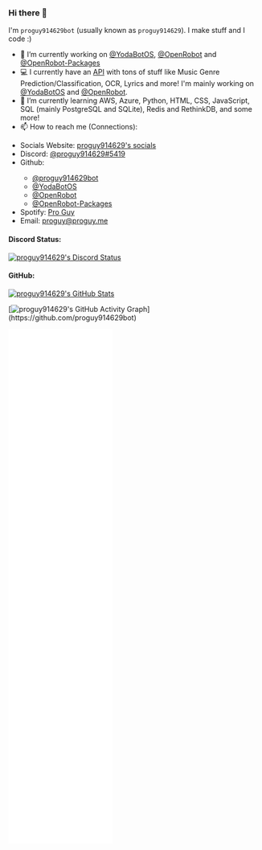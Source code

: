 ### Hi there 👋

I'm `proguy914629bot` (usually known as `proguy914629`). I make stuff and I code :)

- 🔭 I’m currently working on <a href="https://github.com/YodaBotOS">@YodaBotOS</a>, <a href="https://github.com/OpenRobot">@OpenRobot</a> and <a href="https://github.com/OpenRobot-Packages">@OpenRobot-Packages</a>
- 💻 I currently have an <a href="https://api.yodabot.xyz">API</a> with tons of stuff like Music Genre Prediction/Classification, OCR, Lyrics and more! I'm mainly working on <a href="https://github.com/YodaBotOS">@YodaBotOS</a> and <a href="https://github.com/OpenRobot">@OpenRobot</a>.
- 🌱 I’m currently learning AWS, Azure, Python, HTML, CSS, JavaScript, SQL (mainly PostgreSQL and SQLite), Redis and RethinkDB, and some more!
- 📫 How to reach me (Connections):
<ul>
    <li>Socials Website: <a href="https://socials.proguy.me">proguy914629's socials</a></li>
    <li>Discord: <a href="https://discord.com/users/699839134709317642">@proguy914629#5419</a></li>
    <li>Github:</li>
    <ul>
        <li><a href="https://github.com/proguy914629bot">@proguy914629bot</a></li>
        <li><a href="https://github.com/YodaBotOS">@YodaBotOS</a></li>
        <li><a href="https://github.com/OpenRobot">@OpenRobot</a></li>
        <li><a href="https://github.com/OpenRobot-Packages">@OpenRobot-Packages</a></li>
    </ul>
    <li>Spotify: <a href="https://open.spotify.com/user/6y2ajg5jz63w0g00jtl82eizu">Pro Guy</a></li>
    <li>Email: <a href="mailto:proguy@proguy.me">proguy@proguy.me</a></li>
</ul>

#### Discord Status:
[![proguy914629's Discord Status](https://discord-profile-status.proguy914629.workers.dev)](https://discord.com/users/699839134709317642)

#### GitHub:
[![proguy914629's GitHub Stats](https://github-readme-stats.vercel.app/api?username=proguy914629bot&show_icons=true&theme=tokyonight&count_private=true&show_icons=true)](https://github.com/proguy914629bot)

[![proguy914629's GitHub Activity Graph](https://activity-graph.herokuapp.com/graph?username=proguy914629bot&bg_color=0D1116&color=38B6FF&line=38B6FF&point=FFFFFF&hide_border=true&custom_title=proguy914629%27s%20Contributions:)](https://github.com/proguy914629bot)

[![proguy914629's GitHub Metrics](https://github.com/proguy914629bot/proguy914629bot/blob/main/github-metrics.svg)](https://github.com/proguy914629bot)
